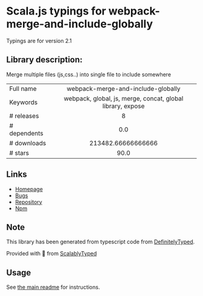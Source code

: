 
# Scala.js typings for webpack-merge-and-include-globally

Typings are for version 2.1

## Library description:
Merge multiple files (js,css..) into single file to include somewhere

|                    |                 |
| ------------------ | :-------------: |
| Full name          | webpack-merge-and-include-globally |
| Keywords           | webpack, global, js, merge, concat, global library, expose |
| # releases         | 8 |
| # dependents       | 0.0 |
| # downloads        | 213482.66666666666 |
| # stars            | 90.0 |

## Links
- [Homepage](https://github.com/markshapiro/webpack-merge-and-include-globally#readme)
- [Bugs](https://github.com/markshapiro/webpack-merge-and-include-globally/issues)
- [Repository](https://github.com/markshapiro/webpack-merge-and-include-globally)
- [Npm](https://www.npmjs.com/package/webpack-merge-and-include-globally)
    


## Note
This library has been generated from typescript code from [DefinitelyTyped](https://definitelytyped.org).

Provided with :purple_heart: from [ScalablyTyped](https://github.com/oyvindberg/ScalablyTyped)

## Usage
See [the main readme](../../readme.md) for instructions.


